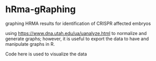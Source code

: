 # hRma-gRaphing
graphing HRMA results for identification of CRISPR affected embryos

using https://www.dna.utah.edu/ua/uanalyze.html to normalize and generate graphs; however, it is useful to export the data to have and
manipulate graphs in R.

Code here is used to visualize the data
